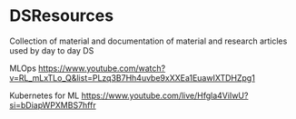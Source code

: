 # DSResources
Collection of material and documentation of material and research articles used by day to day DS 

MLOps
https://www.youtube.com/watch?v=RL_mLxTLo_Q&list=PLzq3B7Hh4uvbe9xXXEa1EuawIXTDHZpg1

Kubernetes for ML
https://www.youtube.com/live/Hfgla4ViIwU?si=bDiapWPXMBS7hffr
